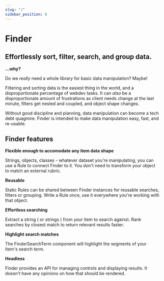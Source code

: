 ```yaml
---
slug: "/"
sidebar_position: 0
---
```


# Finder

## Effortlessly sort, filter, search, and group data.

**...why?**

Do we _really_ need a whole library for basic data manipulation? Maybe!

Filtering and sorting data is the easiest thing in the world, and a disproportionate percentage of webdev tasks. It can _also_ be a disproportionate amount of frustrations as client needs change at the last minute, filters get nested and coupled, and object shape changes.

Without good discipline and planning, data manipulation can become a tech debt quagmire. Finder is intended to make data manipulation easy, fast, and re-usable.

## Finder features

**Flexible enough to accomodate any item data shape**

Strings, objects, classes - whatever dataset you're manipulating, you can use a Rule to connect Finder to it. You don't need to transform your object to match an external rubric.

**Reusable**

Static Rules can be shared between Finder instances for reusable searches, filters or grouping. Write a Rule once, use it everywhere you're working with that object.

**Effortless searching**

Extract a string ( or strings ) from your item to search against. Rank searches by closest match to return relevant results faster.

**Highlight search matches**

The FinderSearchTerm component will highlight the segments of your Item's search term.

**Headless**

Finder provides an API for managing controls and displaying results. It doesn't have any opinions on how that should be rendered.

